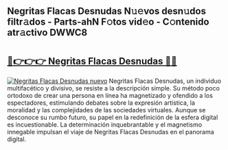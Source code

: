 ## Negritas Flacas Desnudas N𝚞𝚎vos desn𝚞dos filtr𝚊dos - Parts-ahN F𝚘tos vid𝚎o - C𝚘ntenido atr𝚊ctivo DWWC8

# <h2><a href="http://mb2gln.tromn.icu/?c=Negritas+Flacas+Desnudas">🔗👉👉👉 Negritas Flacas Desnudas 🔗🔗</a></h2>

[![Negritas Flacas Desnudas nuevo](https://i.imgur.com/pEAQMta.gif)](http://mb2gln.tromn.icu/?c=Negritas+Flacas+Desnudas)
Negritas Flacas Desnudas, un individuo multifacético y divisivo, se resiste a la descripción simple. Su método poco ortodoxo de crear una persona en línea ha magnetizado y ofendido a los espectadores, estimulando debates sobre la expresión artística, la moralidad y las complejidades de las sociedades virtuales. Aunque se desconoce su rumbo futuro, su papel en la redefinición de la esfera digital es incuestionable. La determinación inquebrantable y el magnetismo innegable impulsan el viaje de Negritas Flacas Desnudas en el panorama digital.
